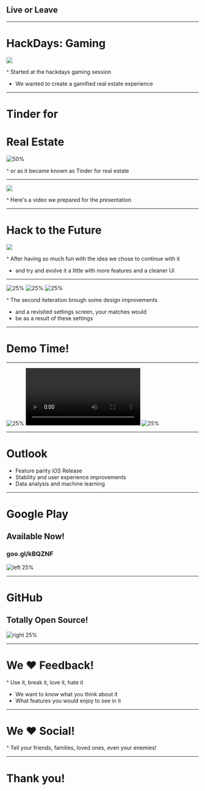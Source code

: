 ## Live or Leave

---

# HackDays: Gaming

![](hackdays-gaming.jpg)

^ Started at the hackdays gaming session
- We wanted to create a gamified real estate experience

---

# Tinder for 
# Real Estate

![50%](fireplace-logo-old.png)

^ or as it became known as Tinder for real estate

---

![](https://www.youtube.com/watch?v=xHEYGeibXtY)

^ Here's a video we prepared for the presentation

---

# Hack to the Future

![](hack-to-the-future.png)

^ After having so much fun with the idea we chose to continue with it
- and try and evolve it a little with more features and a cleaner UI

---

![25%](fireplace-leave.png)
![25%](fireplace-match.png)
![25%](fireplace-live.png)

^ The second iteteration brough some design improvements
- and a revisited settings screen, your matches would 
- be as a result of these settings

---

# Demo Time!

---

![25%](fireplace-home.png)
![35%](fireplace-demonstration.mp4)
![25%](fireplace-settings.png)

---

# Outlook

- Feature parity iOS Release
- Stability and user experience improvements
- Data analysis and machine learning

---

# Google Play
## Available Now!

### goo.gl/kBQZNF

![left 25%](google-play-store.png)

---

# GitHub
## Totally Open Source!

![right 25%](fireplace-open-source.png)

---

# We :heart: Feedback!

^ Use it, break it, love it, hate it
- We want to know what you think about it
- What features you would enjoy to see in it

---

# We :heart: Social!

^ Tell your friends, families, loved ones, even your enemies!

---

# Thank you!